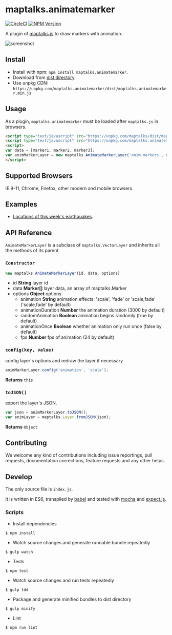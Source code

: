 # maptalks.animatemarker

[![CircleCI](https://circleci.com/gh/maptalks/maptalks.animatemarker.svg?style=shield)](https://circleci.com/gh/MapTalks/maptalks.animatemarker)
[![NPM Version](https://img.shields.io/npm/v/maptalks.animatemarker.svg)](https://github.com/maptalks/maptalks.animatemarker)

A plugin of [maptalks.js](https://github.com/maptalks/maptalks.js) to draw markers with animation.

![screenshot](https://cloud.githubusercontent.com/assets/13678919/25314149/f47fdec6-2870-11e7-9d87-415d98efc4da.png)

## Install
  
* Install with npm: ```npm install maptalks.animatemarker```. 
* Download from [dist directory](https://github.com/maptalks/maptalks.animatemarker/tree/gh-pages/dist).
* Use unpkg CDN: ```https://unpkg.com/maptalks.animatemarker/dist/maptalks.animatemarker.min.js```

## Usage

As a plugin, ```maptalks.animatemarker``` must be loaded after ```maptalks.js``` in browsers.
```html
<script type="text/javascript" src="https://unpkg.com/maptalks/dist/maptalks.min.js"></script>
<script type="text/javascript" src="https://unpkg.com/maptalks.animatemarker/dist/maptalks.animatemarker.min.js"></script>
<script>
var data = [marker1, marker2, marker3];
var animMarkerLayer = new maptalks.AnimateMarkerLayer('anim-markers', data).addTo(map);
</script>
```

## Supported Browsers

IE 9-11, Chrome, Firefox, other modern and mobile browsers.

## Examples

* [Locations of this week's earthquakes](https://maptalks.github.io/maptalks.animatemarker/demo/).

## API Reference

```AnimateMarkerLayer``` is a subclass of ```maptalks.VectorLayer``` and inherits all the methods of its parent.

### `Constructor`

```javascript
new maptalks.AnimateMarkerLayer(id, data, options)
```

* id **String** layer id
* data **Marker[]** layer data, an array of maptalks.Marker
* options **Object** options
    * animation **String** animation effects: 'scale', 'fade' or 'scale,fade' ('scale,fade' by default)
    * animationDuration **Number** the animation duration (3000 by default)
    * randomAnimation **Boolean** animation begins randomly (true by default)
    * animationOnce **Boolean** whether animation only run once (false by default)
    * fps **Number** fps of animation (24 by default)

### `config(key, value)`

config layer's options and redraw the layer if necessary

```javascript
animMarkerLayer.config('animation', 'scale');
```

**Returns** `this`

### `toJSON()`

export the layer's JSON.

```javascript
var json = animMarkerLayer.toJSON();
var animLayer = maptalks.Layer.fromJSON(json);
```
**Returns** `Object`

## Contributing

We welcome any kind of contributions including issue reportings, pull requests, documentation corrections, feature requests and any other helps.

## Develop

The only source file is ```index.js```.

It is written in ES6, transpiled by [babel](https://babeljs.io/) and tested with [mocha](https://mochajs.org) and [expect.js](https://github.com/Automattic/expect.js).

### Scripts

* Install dependencies
```shell
$ npm install
```

* Watch source changes and generate runnable bundle repeatedly
```shell
$ gulp watch
```

* Tests
```shell
$ npm test
```

* Watch source changes and run tests repeatedly
```shell
$ gulp tdd
```

* Package and generate minified bundles to dist directory
```shell
$ gulp minify
```

* Lint
```shell
$ npm run lint
```
